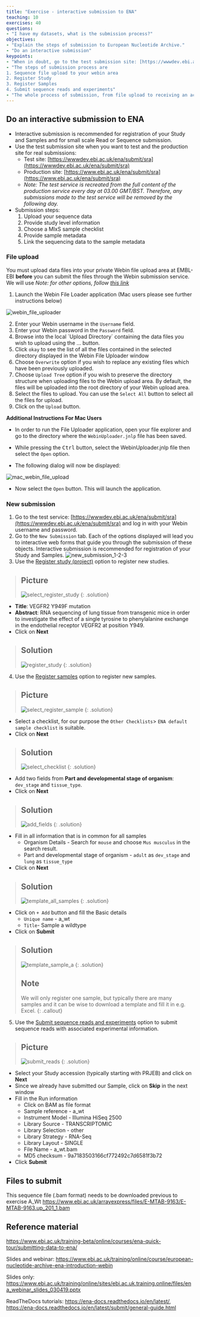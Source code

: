 ```yaml
---
title: "Exercise - interactive submission to ENA"
teaching: 10
exercises: 40
questions:
- "I have my datasets, what is the submission process?"
objectives:
- "Explain the steps of submission to European Nucleotide Archive."
- "Do an interactive submission"
keypoints:
- "When in doubt, go to the test submission site: [https://wwwdev.ebi.ac.uk/ena/submit/sra](https://wwwdev.ebi.ac.uk/ena/submit/sra)"
- "The steps of submission process are
1. Sequence file upload to your webin area
2. Register Study
3. Register Samples
4. Submit sequence reads and experiments" 
- "The whole process of submission, from file upload to receiving an accession number takes time.  Do not do this late in the project, when publishers require that you publish datasets before review and deadline is 24 hours."
---
```

## Do an interactive submission to ENA
* Interactive submission is recommended for registration of your Study and Samples and for small scale Read or Sequence submission.
* Use the test submission site when you want to test and the production site for real submissions:
    * Test site: [https://wwwdev.ebi.ac.uk/ena/submit/sra](https://wwwdev.ebi.ac.uk/ena/submit/sra)
    * Production site: [https://www.ebi.ac.uk/ena/submit/sra](https://www.ebi.ac.uk/ena/submit/sra)
    * *Note: The test service is recreated from the full content of the production service every day at 03.00 GMT/BST. Therefore, any submissions made to the test service will be removed by the following day.*
* Submission steps:
    1. Upload your sequence data
    2. Provide study level information
    3. Choose a MIxS sample checklist
    4. Provide sample metadata
    5. Link the sequencing data to the sample metadata

### File upload
You must upload data files into your private Webin file upload area at EMBL-EBI **before** you can submit the files through the Webin submission service. We will use  *Note: for other options, follow [this link](https://ena-docs.readthedocs.io/en/latest/submit/fileprep/upload.html#file-upload-options)*

1. Launch the Webin File Loader application (Mac users please see further instructions below)

![webin_file_uploader](https://nbisweden.github.io/module-repository-submission-dm-practices/fig/webin_file_uploader.jpg)

2. Enter your Webin username in the `Username` field.
3. Enter your Webin password in the `Password` field.
4. Browse into the local ´Upload Directory` containing the data files you wish to upload using the ... button.
5. Click `okay` to see the list of all the files contained in the selected directory displayed in the Webin File Uploader window
6. Choose `Overwrite` option if you wish to replace any existing files which have been previously uploaded.
7. Choose `Upload Tree` option if you wish to preserve the directory structure when uploading files to the Webin upload area. By default, the files will be uploaded into the root directory of your Webin upload area.
8. Select the files to upload. You can use the `Select All` button to select all the files for upload.
9. Click on the `Upload` button.

**Additional Instructions For Mac Users**

* In order to run the File Uploader application, open your file explorer and go to the directory where the `WebinUploader.jnlp` file has been saved.

* While pressing the <kbd>Ctrl</kbd> button, select the WebinUploader.jnlp file then select the `Open` option.

* The following dialog will now be displayed:

![mac_webin_file_upload](https://nbisweden.github.io/module-repository-submission-dm-practices/fig/mac_webin_file_upload.png)

* Now select the `Open` button. This will launch the application.

### New submission
1. Go to the test service: [https://wwwdev.ebi.ac.uk/ena/submit/sra](https://wwwdev.ebi.ac.uk/ena/submit/sra) and log in with your Webin username and password. 
2. Go to the `New Submission` tab. Each of the options displayed will lead you to interactive web forms that guide you through the submission of these objects. Interactive submission is recommended for registration of your Study and Samples.
![new_submission_1-2-3](https://nbisweden.github.io/module-repository-submission-dm-practices/fig/new_submission_1-2-3.jpg)
3. Use the [Register study (project)](https://ena-docs.readthedocs.io/en/latest/submit/study/interactive.html) option to register new studies.

> ## Picture
> ![select_register_study](https://nbisweden.github.io/module-repository-submission-dm-practices/fig/select_register_study.jpg)
{: .solution}

* **Title**: VEGFR2 Y949F mutation
* **Abstract**: RNA sequencing of lung tissue from transgenic mice in order to investigate the effect of a single tyrosine to phenylalanine exchange in the endothelial receptor VEGFR2 at position Y949.
* Click on **Next**

> ## Solution
> ![register_study](https://nbisweden.github.io/module-repository-submission-dm-practices/fig/register_study.jpg)
{: .solution}

4. Use the [Register samples](https://ena-docs.readthedocs.io/en/latest/submit/samples/interactive.html) option to register new samples.
> ## Picture
> ![select_register_sample](https://nbisweden.github.io/module-repository-submission-dm-practices/fig/select_register_sample.jpg)
{: .solution}
* Select a checklist, for our purpose the `Other Checklists`> `ENA default sample checklist` is suitable.
* Click on **Next**
> ## Solution
> ![select_checklist](https://nbisweden.github.io/module-repository-submission-dm-practices/fig/select_checklist.jpg)
{: .solution}
* Add two fields from **Part and developmental stage of organism**: `dev_stage` and `tissue_type`.
* Click on **Next**
> ## Solution
> ![add_fields](https://nbisweden.github.io/module-repository-submission-dm-practices/fig/add_fields.jpg)
{: .solution}
* Fill in all information that is in common for all samples
    * Organism Details - Search for `mouse` and choose `Mus musculus` in the search result.
    * Part and developmental stage of organism - `adult` as `dev_stage` and `lung` as `tissue_type`
* Click on **Next**
> ## Solution
> ![template_all_samples](https://nbisweden.github.io/module-repository-submission-dm-practices/fig/template_all_samples.jpg)
{: .solution}
* Click on `+ Add` button and fill the Basic details
    * `Unique name` - a_wt
    * `Title`- Sample a wildtype
* Click on **Submit**
> ## Solution
> ![template_sample_a](https://nbisweden.github.io/module-repository-submission-dm-practices/fig/template_sample_a.jpg)
{: .solution}
> ## Note
> We will only register one sample, but typically there are many samples and it can be wise to download a template and fill it in e.g. Excel.
{: .callout}
5. Use the [Submit sequence reads and experiments](https://ena-docs.readthedocs.io/en/latest/submit/reads/interactive.html) option to submit sequence reads with associated experimental information.
> ## Picture
> ![submit_reads](https://nbisweden.github.io/module-repository-submission-dm-practices/fig/select_submit_reads.jpg)
{: .solution}
* Select your Study accession (typically starting with PRJEB) and click on **Next**
* Since we already have submitted our Sample, click on **Skip** in the next window
* Fill in the Run information
    * Click on BAM as file format
    * Sample reference - a_wt
    * Instrument Model - Illumina HiSeq 2500
    * Library Source - TRANSCRIPTOMIC
    * Library Selection - other
    * Library Strategy - RNA-Seq
    * Library Layout - SINGLE
    * File Name - a_wt.bam
    * MD5 checksum - 9a7183503166cf772492c7d6581f3b72
* Click **Submit**

## Files to submit
This sequence file (.bam format) needs to be downloaded previous to exercise 
A_Wt https://www.ebi.ac.uk/arrayexpress/files/E-MTAB-9163/E-MTAB-9163.up_201_1.bam 


## Reference material 
https://www.ebi.ac.uk/training-beta/online/courses/ena-quick-tour/submitting-data-to-ena/

Slides and webinar: https://www.ebi.ac.uk/training/online/course/european-nucleotide-archive-ena-introduction-webin 

Slides only: https://www.ebi.ac.uk/training/online/sites/ebi.ac.uk.training.online/files/ena_webinar_slides_030419.pptx

ReadTheDocs tutorials: https://ena-docs.readthedocs.io/en/latest/, https://ena-docs.readthedocs.io/en/latest/submit/general-guide.html 